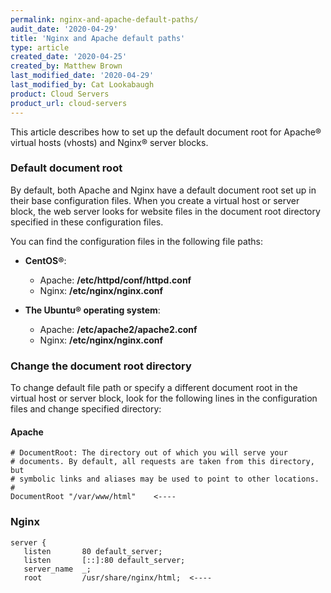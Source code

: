 ```yaml
---
permalink: nginx-and-apache-default-paths/
audit_date: '2020-04-29'
title: 'Nginx and Apache default paths'
type: article
created_date: '2020-04-25'
created_by: Matthew Brown
last_modified_date: '2020-04-29'
last_modified_by: Cat Lookabaugh
product: Cloud Servers
product_url: cloud-servers
---
```


This article describes how to set up the default document root for Apache&reg; virtual hosts (vhosts)
and Nginx&reg; server blocks.

### Default document root

By default, both Apache and Nginx have a default document root set up in their base configuration files.
When you create a virtual host or server block, the web server looks for website files in the
document root directory specified in these configuration files. 

You can find the configuration files in the following file paths:

- **CentOS&reg;**:
   - Apache: **/etc/httpd/conf/httpd.conf**
   - Nginx: **/etc/nginx/nginx.conf**

- **The Ubuntu&reg; operating system**:
   - Apache: **/etc/apache2/apache2.conf**
   - Nginx: **/etc/nginx/nginx.conf**

### Change the document root directory

To change default file path or specify a different document root in the virtual host or server block,
look for the following lines in the configuration files and change specified directory:

#### Apache

    # DocumentRoot: The directory out of which you will serve your
    # documents. By default, all requests are taken from this directory, but
    # symbolic links and aliases may be used to point to other locations.
    #
    DocumentRoot "/var/www/html"    <----

### Nginx

    server {
       listen       80 default_server;
       listen       [::]:80 default_server;
       server_name  _;
       root         /usr/share/nginx/html;  <----

